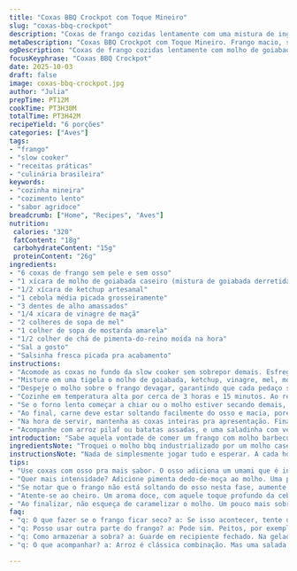 ```yaml
---
title: "Coxas BBQ Crockpot com Toque Mineiro"
slug: "coxas-bbq-crockpot"
description: "Coxas de frango cozidas lentamente com uma mistura de ingredientes adaptada pra forno lento. Troquei o molho barbecue tradicional por um molho caseiro inspirado no doce de goiaba, pra trazer uma suavidade frutada que quebra a acidez. Cozimento ajustado pra entender o ponto do frango pela textura, aroma e visual, não só pelo relógio. Perfeito pra quem curte uma rotina prática mas não abre mão do sabor com personalidade, acompanhando qualquer guarnição desde um arroz à mineira até aquele feijão tropeiro rápido. Método permite transformar em recheio versátil, mudando o cenário do almoço em segundos. Serve 6 com sobra pra variar no cardápio."
metaDescription: "Coxas BBQ Crockpot com Toque Mineiro. Frango macio, sabor agridoce, feito lentamente com goiabada. Praticidade e sabor no seu prato."
ogDescription: "Coxas de frango cozidas lentamente com molho de goiabada. Sabor único, perfeito pra um almoço ou jantar especial. Delícia na mesa."
focusKeyphrase: "Coxas BBQ Crockpot"
date: 2025-10-03
draft: false
image: coxas-bbq-crockpot.jpg
author: "Julia"
prepTime: PT12M
cookTime: PT3H30M
totalTime: PT3H42M
recipeYield: "6 porções"
categories: ["Aves"]
tags:
- "frango"
- "slow cooker"
- "receitas práticas"
- "culinária brasileira"
keywords:
- "cozinha mineira"
- "cozimento lento"
- "sabor agridoce"
breadcrumb: ["Home", "Recipes", "Aves"]
nutrition: 
 calories: "320"
 fatContent: "18g"
 carbohydrateContent: "15g"
 proteinContent: "26g"
ingredients:
- "6 coxas de frango sem pele e sem osso"
- "1 xícara de molho de goiabada caseiro (mistura de goiabada derretida com molho de tomate e um punhado de páprica defumada)"
- "1/2 xícara de ketchup artesanal"
- "1 cebola média picada grosseiramente"
- "3 dentes de alho amassados"
- "1/4 xícara de vinagre de maçã"
- "2 colheres de sopa de mel"
- "1 colher de sopa de mostarda amarela"
- "1/2 colher de chá de pimenta-do-reino moída na hora"
- "Sal a gosto"
- "Salsinha fresca picada pra acabamento"
instructions:
- "Acomode as coxas no fundo da slow cooker sem sobrepor demais. Esfregue o sal e pimenta diretamente na carne pra garantir penetração dos temperos."
- "Misture em uma tigela o molho de goiabada, ketchup, vinagre, mel, mostarda, cebola e alho até homogeneizar. Essa base vai desenvolver um sabor agridoce com pitada defumada, diferente da barbecue comum."
- "Despeje o molho sobre o frango devagar, garantindo que cada pedaço seja envolvido – mas cuidado para não romper as coxas, o segredo da maciez está em manter a integridade da carne."
- "Cozinhe em temperatura alta por cerca de 3 horas e 15 minutos. Ao redor do 2º hora, vá observando: se a pele estiver começando a soltar fácil ao toque com garfo e o líquido estiver reduzindo um pouco, está no caminho certo."
- "Se o forno lento começar a chiar ou o molho estiver secando demais, adicione uma colher de água ou caldo de frango quente pra controlar a consistência. Nunca é bom leite nem creme nesse molho, perde a pegada."
- "Ao final, carne deve estar soltando facilmente do osso e macia, porém não desmanchando. O aroma deve ser uma mistura de doce, leve acidez e especiarias com toque vegetal da cebola."
- "Na hora de servir, mantenha as coxas inteiras pra apresentação. Finalize com salsinha fresca, que ao contato com o calor libera aroma e cor vibrante."
- "Acompanhe com arroz pilaf ou batatas assadas, e uma saladinha com vegetais crocantes pra balancear a doçura do molho. Outra opção é desfiar e usar como recheio pra tacos, sanduíches ou até mesmo uma pizza improvisada."
introduction: "Sabe aquela vontade de comer um frango com molho barbecue, mas com um toque caseiro, algo que escape do óbvio das redes fast food? Tava testando várias combinações até chegar nessa mistura baseada na goiabada mineira que, acredite, dá um novo frescor pro prato. O truque não é apenas juntar tudo no slow cooker, mas entender quando mexer e como sentir o ponto do frango com os sentidos, não com o timer. Cozinhar devagar desenvolve sabor, amacia sem ressecar, e ainda dá aquela sensação de conforto da cozinha tradicional. Essa receita vai do almoço casual ao jantarzinho rápido e versátil. E a economia? Melhor ainda."
ingredientsNote: "Troquei o molho bbq industrializado por um molho caseiro com goiabada, que é menos ácido e mais equilibrado, perfeito pro calor lento. Se não achar goiabada, experimente geleia de pimenta com toque de mel, que também mantém o dulçor e pimenta suave. O vinagre de maçã é essencial pra cortar e equilibrar o doce, mas quem quiser pode usar um limão bem espremido à mistura. O uso da cebola rústica junto ao alho amassado dá camadas de sabor no final, e o mel ajuda a caramelizar levemente o molho. Evite sal marinho grosso se for delicado no salgado—faca ajuste com sal fino."
instructionsNote: "Nada de simplesmente jogar tudo e esperar. A cada hora, dar uma olhada rápida na textura e cor do frango evita que ele fique exausto demais, desmanchando. A pele deve permanecer quase inteira para segurar a suculência interna. Se o molho estiver muito líquido depois do tempo, aumente o fogo por mais 10-15 minutos pra reduzir. Nunca use a panela alta demais por muito tempo, senão seca tudo e a carne endurece. Refoque sempre o cheiro - aroma doce com gostinho de goiabada e toque de alho é sinal de que está na medida certa. Finalizar com ervas verdes cria contraste visual e no sabor. Use essas dicas pra adaptar o cozimento conforme o seu equipamento, cada slow cooker tem suas nuances."
tips:
- "Use coxas com osso pra mais sabor. O osso adiciona um umami que é intenso. Na próxima vez vou trocar, experimentar mais. Perceber a diferença na textura."
- "Quer mais intensidade? Adicione pimenta dedo-de-moça ao molho. Uma pitada surpreendente que vai bem. Nem todo mundo gosta, então cuidado. Aqui é experimentar."
- "Se notar que o frango não está soltando do osso nesta fase, aumente a temperatura. Controle o tempo. Não fique só contando minutos. A textura é tudo."
- "Atente-se ao cheiro. Um aroma doce, com aquele toque profundo da cebola e alho. Se o cheiro estiver fraco, talvez precise de mais tempo. Não se precipite."
- "Ao finalizar, não esqueça de caramelizar o molho. Um pouco mais sobre o fogo, só pra dar aquela cor. Mas não deixe queimar, esse é o segredo."
faq:
- "q: O que fazer se o frango ficar seco? a: Se isso acontecer, tente usar caldo de galinha ou um pouco de água no próximo cozimento. Isso ajuda a manter a umidade."
- "q: Posso usar outra parte do frango? a: Pode sim. Peitos, por exemplo. Mas eles vão cozinhar mais rápido. Ajuste o tempo, fique de olho."
- "q: Como armazenar a sobra? a: Guarde em recipiente fechado. Na geladeira, aguenta até três dias. Congela também. Um bom truque pra usar depois."
- "q: O que acompanhar? a: Arroz é clássica combinação. Mas uma salada leve equilibra o doce do molho. Você pode fazer uma farofa também, bem mineira."

---
```

